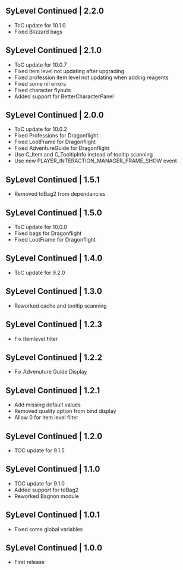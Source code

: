 SyLevel Continued | 2.2.0
-------------------------
- ToC update for 10.1.0
- Fixed Blizzard bags

SyLevel Continued | 2.1.0
-------------------------
- ToC update for 10.0.7
- Fixed item level not updating after upgrading
- Fixed profession item level not updating when adding reagents
- Fixed some nil errors
- Fixed character flyouts
- Added support for BetterCharacterPanel

SyLevel Continued | 2.0.0
-------------------------
- ToC update for 10.0.2
- Fixed Professions for Dragonflight
- Fixed LootFrame for Dragonflight
- Fixed AdventureGuide for Dragonflight
- Use C_Item and C_TooltipInfo instead of tooltip scanning
- Use new PLAYER_INTERACTION_MANAGER_FRAME_SHOW event

SyLevel Continued | 1.5.1
-------------------------
- Removed tdBag2 from dependancies

SyLevel Continued | 1.5.0
-------------------------
- ToC update for 10.0.0
- Fixed bags for Dragonflight
- Fixed LootFrame for Dragonflight

SyLevel Continued | 1.4.0
-------------------------
- ToC update for 9.2.0

SyLevel Continued | 1.3.0
-------------------------
- Reworked cache and tooltip scanning

SyLevel Continued | 1.2.3
-------------------------
- Fix Itemlevel filter

SyLevel Continued | 1.2.2
-------------------------
- Fix Advenuture Guide Display

SyLevel Continued | 1.2.1
-------------------------
- Add missing default values
- Removed quality option from bind display
- Allow 0 for item level filter

SyLevel Continued | 1.2.0
-------------------------
- TOC update for 9.1.5

SyLevel Continued | 1.1.0
-------------------------
- TOC update for 9.1.0
- Added support for tdBag2
- Reworked Bagnon module

SyLevel Continued | 1.0.1
-------------------------
- Fixed some global variables

SyLevel Continued | 1.0.0
-------------------------
- First release
